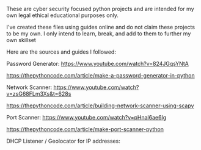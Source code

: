 These are cyber security focused python projects and are intended for my own legal ethical educational purposes only. 

I've created these files using guides online and do not claim these projects to be my own. I only intend to learn, break, and add to them to further my own skillset 

Here are the sources and guides I followed:

Password Generator: 
https://www.youtube.com/watch?v=824JGqsYNtA 

https://thepythoncode.com/article/make-a-password-generator-in-python

Network Scanner:
https://www.youtube.com/watch?v=zsG68FLm3Xs&t=628s

https://thepythoncode.com/article/building-network-scanner-using-scapy


Port Scanner: 
https://www.youtube.com/watch?v=pHnal6ae6Ig

https://thepythoncode.com/article/make-port-scanner-python


DHCP Listener / Geolocator for IP addresses:
